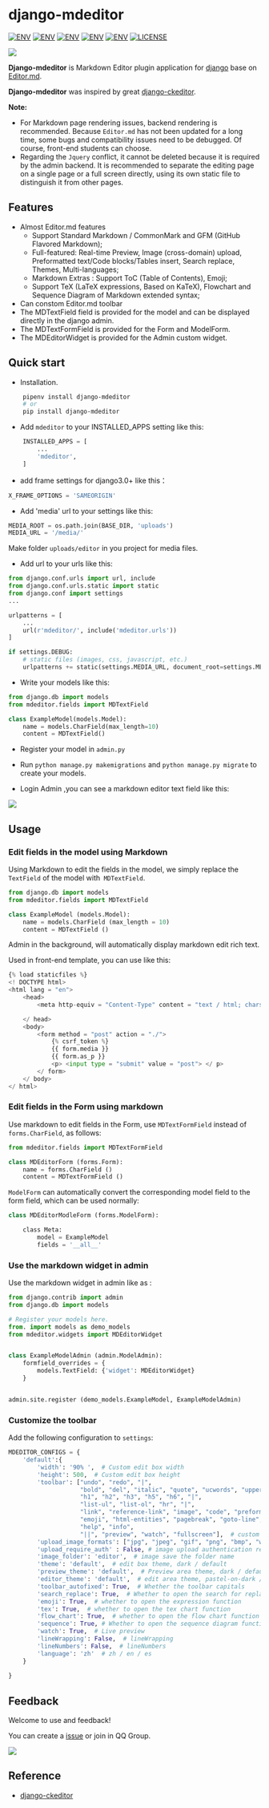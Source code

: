 
# django-mdeditor


[![ENV](https://img.shields.io/badge/release-v0.1.20-blue.svg)](https://github.com/pylixm/django-mdeditor)
[![ENV](https://img.shields.io/badge/中文-v0.1.20-blue.svg)](./README_CN.md)
[![ENV](https://img.shields.io/badge/Gitter-v0.1.20-blue.svg)](https://gitter.im/django-mdeditor/Lobby)
[![ENV](https://img.shields.io/badge/python-2.x/3.x-green.svg)](https://github.com/pylixm/django-mdeditor)
[![ENV](https://img.shields.io/badge/django-1.7+-green.svg)](https://github.com/pylixm/django-mdeditor)
[![LICENSE](https://img.shields.io/badge/license-GPL3.0-green.svg)](https://github.com/pylixm/django-mdeditor/master/LICENSE.txt)

![](./django_and_editor.png)

**Django-mdeditor** is Markdown Editor plugin application for [django](djangoproject.com) base on [Editor.md](https://github.com/pandao/editor.md).

**Django-mdeditor** was inspired by great [django-ckeditor](https://github.com/django-ckeditor/django-ckeditor).

**Note:** 

- For Markdown page rendering issues, backend rendering is recommended. Because `Editor.md` has not been updated for a long time, some bugs and compatibility issues need to be debugged. Of course, front-end students can choose.
- Regarding the `Jquery` conflict, it cannot be deleted because it is required by the admin backend. It is recommended to separate the editing page on a single page or a full screen directly, using its own static file to distinguish it from other pages.

## Features

- Almost Editor.md features 
    - Support Standard Markdown / CommonMark and GFM (GitHub Flavored Markdown);
    - Full-featured: Real-time Preview, Image (cross-domain) upload, Preformatted text/Code blocks/Tables insert, Search replace, Themes, Multi-languages;
    - Markdown Extras : Support ToC (Table of Contents), Emoji;
    - Support TeX (LaTeX expressions, Based on KaTeX), Flowchart and Sequence Diagram of Markdown extended syntax;
- Can constom Editor.md toolbar 
- The MDTextField field is provided for the model and can be displayed directly in the django admin.
- The MDTextFormField is provided for the Form and ModelForm.
- The MDEditorWidget is provided for the Admin custom widget.


## Quick start

- Installation.
```bash
    pipenv install django-mdeditor
    # or
    pip install django-mdeditor
```

- Add `mdeditor` to your INSTALLED_APPS setting like this:
```python
    INSTALLED_APPS = [
        ...
        'mdeditor',
    ]
```

- add frame settings for django3.0+ like this：

```python
X_FRAME_OPTIONS = 'SAMEORIGIN' 
```

- Add 'media' url to your settings like this:
```python
MEDIA_ROOT = os.path.join(BASE_DIR, 'uploads')
MEDIA_URL = '/media/'

```
Make folder `uploads/editor` in you project for media files.  

- Add url to your urls like this:
```python
from django.conf.urls import url, include
from django.conf.urls.static import static
from django.conf import settings
...

urlpatterns = [
    ...
    url(r'mdeditor/', include('mdeditor.urls'))
]

if settings.DEBUG:
    # static files (images, css, javascript, etc.)
    urlpatterns += static(settings.MEDIA_URL, document_root=settings.MEDIA_ROOT)

```

- Write your models like this:
```python
from django.db import models
from mdeditor.fields import MDTextField

class ExampleModel(models.Model):
    name = models.CharField(max_length=10)
    content = MDTextField()
```

- Register your model in `admin.py`

- Run `python manage.py makemigrations` and `python manage.py migrate` to create your models.

- Login Admin ,you can see a markdown editor text field like this:

![](/screenshot/admin-example.png)


## Usage

### Edit fields in the model using Markdown

Using Markdown to edit the fields in the model, we simply replace the `TextField` of the model with` MDTextField`.

```python
from django.db import models
from mdeditor.fields import MDTextField

class ExampleModel (models.Model):
    name = models.CharField (max_length = 10)
    content = MDTextField ()
```

Admin in the background, will automatically display markdown edit rich text.

Used in front-end template, you can use like this:
```python
{% load staticfiles %}
<! DOCTYPE html>
<html lang = "en">
    <head>
        <meta http-equiv = "Content-Type" content = "text / html; charset = utf-8" />

    </ head>
    <body>
        <form method = "post" action = "./">
            {% csrf_token %}
            {{ form.media }}
            {{ form.as_p }}
            <p> <input type = "submit" value = "post"> </ p>
        </ form>
    </ body>
</ html>

```

### Edit fields in the Form using markdown

Use markdown to edit fields in the Form, use `MDTextFormField` instead of` forms.CharField`, as follows:
```python
from mdeditor.fields import MDTextFormField

class MDEditorForm (forms.Form):
    name = forms.CharField ()
    content = MDTextFormField ()
```

`ModelForm` can automatically convert the corresponding model field to the form field, which can be used normally:
```python
class MDEditorModleForm (forms.ModelForm):

    class Meta:
        model = ExampleModel
        fields = '__all__'
```

### Use the markdown widget in admin

Use the markdown widget in admin like as :
```python
from django.contrib import admin
from django.db import models

# Register your models here.
from. import models as demo_models
from mdeditor.widgets import MDEditorWidget


class ExampleModelAdmin (admin.ModelAdmin):
    formfield_overrides = {
        models.TextField: {'widget': MDEditorWidget}
    }


admin.site.register (demo_models.ExampleModel, ExampleModelAdmin)
```
### Customize the toolbar

Add the following configuration to `settings`:
```python
MDEDITOR_CONFIGS = {
    'default':{
        'width': '90% ',  # Custom edit box width
        'height': 500,  # Custom edit box height
        'toolbar': ["undo", "redo", "|",
                    "bold", "del", "italic", "quote", "ucwords", "uppercase", "lowercase", "|",
                    "h1", "h2", "h3", "h5", "h6", "|",
                    "list-ul", "list-ol", "hr", "|",
                    "link", "reference-link", "image", "code", "preformatted-text", "code-block", "table", "datetime",
                    "emoji", "html-entities", "pagebreak", "goto-line", "|",
                    "help", "info",
                    "||", "preview", "watch", "fullscreen"],  # custom edit box toolbar 
        'upload_image_formats': ["jpg", "jpeg", "gif", "png", "bmp", "webp"],  # image upload format type
        'upload_require_auth' : False, # image upload authentication requirement
        'image_folder': 'editor',  # image save the folder name
        'theme': 'default',  # edit box theme, dark / default
        'preview_theme': 'default',  # Preview area theme, dark / default
        'editor_theme': 'default',  # edit area theme, pastel-on-dark / default
        'toolbar_autofixed': True,  # Whether the toolbar capitals
        'search_replace': True,  # Whether to open the search for replacement
        'emoji': True,  # whether to open the expression function
        'tex': True,  # whether to open the tex chart function
        'flow_chart': True,  # whether to open the flow chart function
        'sequence': True, # Whether to open the sequence diagram function
        'watch': True,  # Live preview
        'lineWrapping': False,  # lineWrapping
        'lineNumbers': False,  # lineNumbers
        'language': 'zh'  # zh / en / es 
    }
    
}
```

## Feedback 

Welcome to use and feedback!

You can create a [issue](https://github.com/pylixm/django-mdeditor/issues) or join in QQ Group. 

![](screenshot/QQ.png)

## Reference

- [django-ckeditor](https://github.com/django-ckeditor/django-ckeditor)

